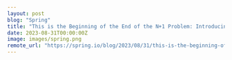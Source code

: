 ```yaml
---
layout: post
blog: "Spring"
title: "This is the Beginning of the End of the N+1 Problem: Introducing Single Query Loading."
date: 2023-08-31T00:00:00Z
image: images/spring.png
remote_url: "https://spring.io/blog/2023/08/31/this-is-the-beginning-of-the-end-of-the-n-1-problem-introducing-single-query"
---
```

